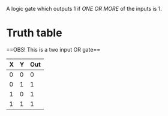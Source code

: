 A logic gate which outputs 1 if *ONE OR MORE* of the inputs is 1.

# Truth table
==OBS! This is a two input OR gate==

| X | Y | Out |
| - | - | --- |
| 0 | 0 | 0 |
| 0 | 1 | 1 |
| 1 | 0 | 1 |
| 1 | 1 | 1 |